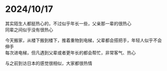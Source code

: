 # 2024/10/17

其实陌生人都挺热心的，不过似乎年长一些，父亲那一辈的很热心  
同辈之间似乎没有很热心

今天搬家，从楼下搬到楼下，推着重物到电梯，父辈都会搭把手，年轻人似乎不会伸手  
每次进电梯，但凡遇到父辈或者更年长的都会帮忙，非常客气、热心

与之前到访日本的感觉很相似，大家都很热情
